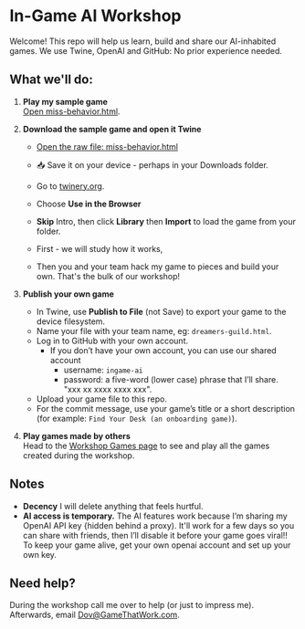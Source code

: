 # In-Game AI Workshop

Welcome! This repo will help us learn, build and share our AI-inhabited games.
We use Twine, OpenAI and GitHub: No prior experience needed.

## What we'll do:

1. **Play my sample game**  
   [Open miss-behavior.html](https://dovjacobson.github.io/ingame-ai/miss-behavior.html).

2. **Download the sample game and open it Twine**  
   - [Open the raw file: miss-behavior.html](https://github.com/DovJacobson/ingame-ai/blob/main/miss-behavior.html) 
   - <span title="Download">📥</span> Save it on your device - perhaps in your Downloads folder.
   - Go to [twinery.org](https://twinery.org/).
   - Choose **Use in the Browser**
   - **Skip** Intro, then click **Library** then **Import** to load the game from your folder.
  
   - First - we will study how it works,
   - Then you and your team hack my game to pieces and build your own. 
That's the bulk of our workshop! 

3. **Publish your own game**  
   - In Twine, use **Publish to File** (not Save) to export your game to the device filesystem.
   - Name your file with your team name, eg: `dreamers-guild.html`.
   - Log in to GitHub with your own account.
     -  If you don’t have your own account, you can use our shared account
        - username: `ingame-ai`
        - password: a five-word (lower case) phrase that I’ll share. "xxx xx xxxx xxxx xxx".
   - Upload your game file to this repo.
   - For the commit message, use your game’s title or a short description (for example: `Find Your Desk (an onboarding game)`).

4. **Play games made by others**  
   Head to the [Workshop Games page](https://dovjacobson.github.io/ingame-ai/) to see and play all the games created during the workshop.

## Notes

- **Decency** I will delete anything that feels hurtful.
- **AI access is temporary.** The AI features work because I’m sharing my OpenAI API key {hidden behind a proxy). It'll work for a few days so you can share with friends, then I’ll disable it before your game goes viral!!  To keep your game alive, get your own openai account and set up your own key.

## Need help?
During the workshop call me over to help (or just to impress me).
Afterwards, email [Dov@GameThatWork.com](mailto:Dov@GameThatWork.com).

